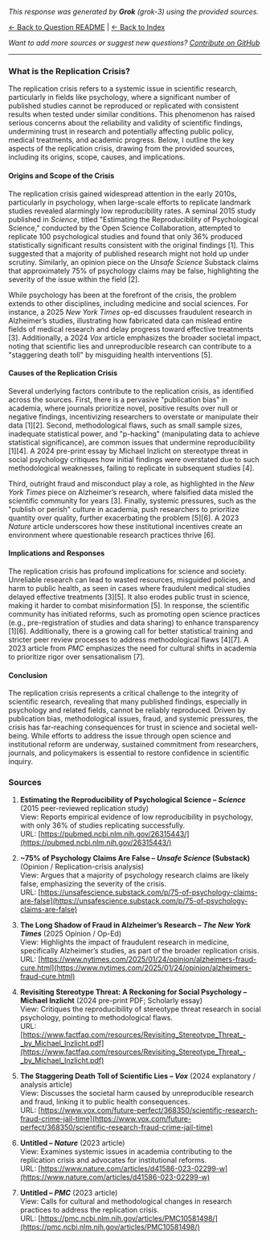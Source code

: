 <!-- 
Generated by: grok
Model: grok-3
Prompt type: sources
Generated at: 2025-06-08T20:21:30.444770
-->

*This response was generated by **Grok** (grok-3) using the provided sources.*

[← Back to Question README](README.md) | [← Back to Index](../README.md)

*Want to add more sources or suggest new questions? [Contribute on GitHub](https://github.com/justinwest/SuggestedSources)*

---

### What is the Replication Crisis?

The replication crisis refers to a systemic issue in scientific research, particularly in fields like psychology, where a significant number of published studies cannot be reproduced or replicated with consistent results when tested under similar conditions. This phenomenon has raised serious concerns about the reliability and validity of scientific findings, undermining trust in research and potentially affecting public policy, medical treatments, and academic progress. Below, I outline the key aspects of the replication crisis, drawing from the provided sources, including its origins, scope, causes, and implications.

#### Origins and Scope of the Crisis
The replication crisis gained widespread attention in the early 2010s, particularly in psychology, when large-scale efforts to replicate landmark studies revealed alarmingly low reproducibility rates. A seminal 2015 study published in *Science*, titled "Estimating the Reproducibility of Psychological Science," conducted by the Open Science Collaboration, attempted to replicate 100 psychological studies and found that only 36% produced statistically significant results consistent with the original findings [1]. This suggested that a majority of published research might not hold up under scrutiny. Similarly, an opinion piece on the *Unsafe Science* Substack claims that approximately 75% of psychology claims may be false, highlighting the severity of the issue within the field [2].

While psychology has been at the forefront of the crisis, the problem extends to other disciplines, including medicine and social sciences. For instance, a 2025 *New York Times* op-ed discusses fraudulent research in Alzheimer’s studies, illustrating how fabricated data can mislead entire fields of medical research and delay progress toward effective treatments [3]. Additionally, a 2024 *Vox* article emphasizes the broader societal impact, noting that scientific lies and unreproducible research can contribute to a "staggering death toll" by misguiding health interventions [5].

#### Causes of the Replication Crisis
Several underlying factors contribute to the replication crisis, as identified across the sources. First, there is a pervasive "publication bias" in academia, where journals prioritize novel, positive results over null or negative findings, incentivizing researchers to overstate or manipulate their data [1][2]. Second, methodological flaws, such as small sample sizes, inadequate statistical power, and "p-hacking" (manipulating data to achieve statistical significance), are common issues that undermine reproducibility [1][4]. A 2024 pre-print essay by Michael Inzlicht on stereotype threat in social psychology critiques how initial findings were overstated due to such methodological weaknesses, failing to replicate in subsequent studies [4].

Third, outright fraud and misconduct play a role, as highlighted in the *New York Times* piece on Alzheimer’s research, where falsified data misled the scientific community for years [3]. Finally, systemic pressures, such as the "publish or perish" culture in academia, push researchers to prioritize quantity over quality, further exacerbating the problem [5][6]. A 2023 *Nature* article underscores how these institutional incentives create an environment where questionable research practices thrive [6].

#### Implications and Responses
The replication crisis has profound implications for science and society. Unreliable research can lead to wasted resources, misguided policies, and harm to public health, as seen in cases where fraudulent medical studies delayed effective treatments [3][5]. It also erodes public trust in science, making it harder to combat misinformation [5]. In response, the scientific community has initiated reforms, such as promoting open science practices (e.g., pre-registration of studies and data sharing) to enhance transparency [1][6]. Additionally, there is a growing call for better statistical training and stricter peer review processes to address methodological flaws [4][7]. A 2023 article from *PMC* emphasizes the need for cultural shifts in academia to prioritize rigor over sensationalism [7].

#### Conclusion
The replication crisis represents a critical challenge to the integrity of scientific research, revealing that many published findings, especially in psychology and related fields, cannot be reliably reproduced. Driven by publication bias, methodological issues, fraud, and systemic pressures, the crisis has far-reaching consequences for trust in science and societal well-being. While efforts to address the issue through open science and institutional reform are underway, sustained commitment from researchers, journals, and policymakers is essential to restore confidence in scientific inquiry.

### Sources
1. **Estimating the Reproducibility of Psychological Science – *Science*** (2015 peer-reviewed replication study)  
   View: Reports empirical evidence of low reproducibility in psychology, with only 36% of studies replicating successfully.  
   URL: [https://pubmed.ncbi.nlm.nih.gov/26315443/](https://pubmed.ncbi.nlm.nih.gov/26315443/)

2. **~75% of Psychology Claims Are False – *Unsafe Science* (Substack)** (Opinion / Replication-crisis analysis)  
   View: Argues that a majority of psychology research claims are likely false, emphasizing the severity of the crisis.  
   URL: [https://unsafescience.substack.com/p/75-of-psychology-claims-are-false](https://unsafescience.substack.com/p/75-of-psychology-claims-are-false)

3. **The Long Shadow of Fraud in Alzheimer’s Research – *The New York Times*** (2025 Opinion / Op-Ed)  
   View: Highlights the impact of fraudulent research in medicine, specifically Alzheimer’s studies, as part of the broader replication crisis.  
   URL: [https://www.nytimes.com/2025/01/24/opinion/alzheimers-fraud-cure.html](https://www.nytimes.com/2025/01/24/opinion/alzheimers-fraud-cure.html)

4. **Revisiting Stereotype Threat: A Reckoning for Social Psychology – Michael Inzlicht** (2024 pre-print PDF; Scholarly essay)  
   View: Critiques the reproducibility of stereotype threat research in social psychology, pointing to methodological flaws.  
   URL: [https://www.factfaq.com/resources/Revisiting_Stereotype_Threat_-_by_Michael_Inzlicht.pdf](https://www.factfaq.com/resources/Revisiting_Stereotype_Threat_-_by_Michael_Inzlicht.pdf)

5. **The Staggering Death Toll of Scientific Lies – *Vox*** (2024 explanatory / analysis article)  
   View: Discusses the societal harm caused by unreproducible research and fraud, linking it to public health consequences.  
   URL: [https://www.vox.com/future-perfect/368350/scientific-research-fraud-crime-jail-time](https://www.vox.com/future-perfect/368350/scientific-research-fraud-crime-jail-time)

6. **Untitled – *Nature*** (2023 article)  
   View: Examines systemic issues in academia contributing to the replication crisis and advocates for institutional reforms.  
   URL: [https://www.nature.com/articles/d41586-023-02299-w](https://www.nature.com/articles/d41586-023-02299-w)

7. **Untitled – *PMC*** (2023 article)  
   View: Calls for cultural and methodological changes in research practices to address the replication crisis.  
   URL: [https://pmc.ncbi.nlm.nih.gov/articles/PMC10581498/](https://pmc.ncbi.nlm.nih.gov/articles/PMC10581498/)